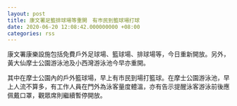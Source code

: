 ```yaml
---
layout: post
title: 康文署足籃排球場等重開　有巿民到籃球場打球
date: 2020-06-20 12:08:42.000000000 +08:00
categories: rss
---
```


康文署康樂設施包括免費戶外足球場、籃球場、排球場等，今日重新開放。另外，黃大仙摩士公園游泳池及小西灣游泳池今早亦重開。

其中在摩士公園內的戶外籃球場，早上有市民到場打籃球。在摩士公園游泳池，早上人流不算多，有工作人員在門外為泳客量度體溫，亦有告示提醒泳客游泳前後應佩戴口罩，觀眾席則繼續暫停開放。
